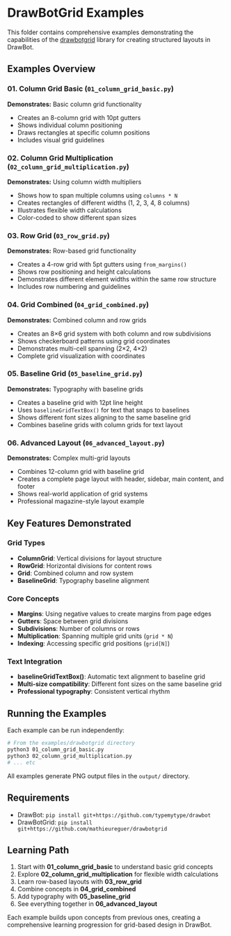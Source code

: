 # DrawBotGrid Examples

This folder contains comprehensive examples demonstrating the capabilities of the [drawbotgrid](https://github.com/mathieureguer/drawbotgrid) library for creating structured layouts in DrawBot.

## Examples Overview

### 01. Column Grid Basic (`01_column_grid_basic.py`)
**Demonstrates:** Basic column grid functionality
- Creates an 8-column grid with 10pt gutters
- Shows individual column positioning
- Draws rectangles at specific column positions
- Includes visual grid guidelines

### 02. Column Grid Multiplication (`02_column_grid_multiplication.py`)
**Demonstrates:** Using column width multipliers
- Shows how to span multiple columns using `columns * N`
- Creates rectangles of different widths (1, 2, 3, 4, 8 columns)
- Illustrates flexible width calculations
- Color-coded to show different span sizes

### 03. Row Grid (`03_row_grid.py`)
**Demonstrates:** Row-based grid functionality
- Creates a 4-row grid with 5pt gutters using `from_margins()`
- Shows row positioning and height calculations
- Demonstrates different element widths within the same row structure
- Includes row numbering and guidelines

### 04. Grid Combined (`04_grid_combined.py`)
**Demonstrates:** Combined column and row grids
- Creates an 8×6 grid system with both column and row subdivisions
- Shows checkerboard patterns using grid coordinates
- Demonstrates multi-cell spanning (2×2, 4×2)
- Complete grid visualization with coordinates

### 05. Baseline Grid (`05_baseline_grid.py`)
**Demonstrates:** Typography with baseline grids
- Creates a baseline grid with 12pt line height
- Uses `baselineGridTextBox()` for text that snaps to baselines
- Shows different font sizes aligning to the same baseline grid
- Combines baseline grids with column grids for text layout

### 06. Advanced Layout (`06_advanced_layout.py`)
**Demonstrates:** Complex multi-grid layouts
- Combines 12-column grid with baseline grid
- Creates a complete page layout with header, sidebar, main content, and footer
- Shows real-world application of grid systems
- Professional magazine-style layout example

## Key Features Demonstrated

### Grid Types
- **ColumnGrid**: Vertical divisions for layout structure
- **RowGrid**: Horizontal divisions for content rows
- **Grid**: Combined column and row system
- **BaselineGrid**: Typography baseline alignment

### Core Concepts
- **Margins**: Using negative values to create margins from page edges
- **Gutters**: Space between grid divisions
- **Subdivisions**: Number of columns or rows
- **Multiplication**: Spanning multiple grid units (`grid * N`)
- **Indexing**: Accessing specific grid positions (`grid[N]`)

### Text Integration
- **baselineGridTextBox()**: Automatic text alignment to baseline grid
- **Multi-size compatibility**: Different font sizes on the same baseline grid
- **Professional typography**: Consistent vertical rhythm

## Running the Examples

Each example can be run independently:

```bash
# From the examples/drawbotgrid directory
python3 01_column_grid_basic.py
python3 02_column_grid_multiplication.py
# ... etc
```

All examples generate PNG output files in the `output/` directory.

## Requirements

- DrawBot: `pip install git+https://github.com/typemytype/drawbot`
- DrawBotGrid: `pip install git+https://github.com/mathieureguer/drawbotgrid`

## Learning Path

1. Start with **01_column_grid_basic** to understand basic grid concepts
2. Explore **02_column_grid_multiplication** for flexible width calculations
3. Learn row-based layouts with **03_row_grid**
4. Combine concepts in **04_grid_combined**
5. Add typography with **05_baseline_grid**
6. See everything together in **06_advanced_layout**

Each example builds upon concepts from previous ones, creating a comprehensive learning progression for grid-based design in DrawBot.
